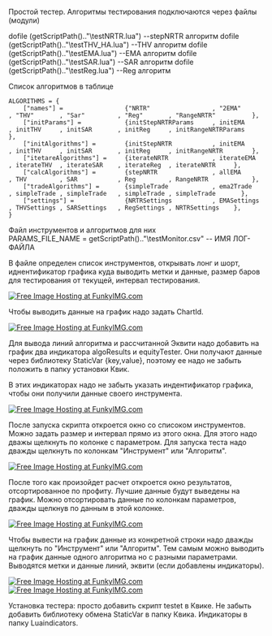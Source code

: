 Простой тестер. Алгоритмы тестирования подключаются через файлы (модули)

dofile (getScriptPath().."\\testNRTR.lua") --stepNRTR алгоритм
dofile (getScriptPath().."\\testTHV_HA.lua") --THV алгоритм
dofile (getScriptPath().."\\testEMA.lua") --EMA алгоритм
dofile (getScriptPath().."\\testSAR.lua") --SAR алгоритм
dofile (getScriptPath().."\\testReg.lua") --Reg алгоритм

Список алгоритмов в таблице

    ALGORITHMS = {
        ["names"] =                 {"NRTR"                 , "2EMA"        , "THV"       , "Sar"         , "Reg"       , "RangeNRTR"          },
        ["initParams"] =            {initStepNRTRParams     , initEMA       , initTHV     , initSAR       , initReg     , initRangeNRTRParams        },
        ["initAlgorithms"] =        {initStepNRTR           , initEMA       , initTHV     , initSAR       , initReg     , initRangeNRTR        },
        ["itetareAlgorithms"] =     {iterateNRTR            , iterateEMA    , iterateTHV  , iterateSAR    , iterateReg  , iterateNRTR     },
        ["calcAlgorithms"] =        {stepNRTR               , allEMA        , THV         , SAR           , Reg         , RangeNRTR            },
        ["tradeAlgorithms"] =       {simpleTrade            , ema2Trade     , simpleTrade , simpleTrade   , simpleTrade , simpleTrade       },
        ["settings"] =              {NRTRSettings           , EMASettings   , THVSettings , SARSettings   , RegSettings , NRTRSettings    },
    }
    
Файл инструментов и алгоритмов для них    
PARAMS_FILE_NAME = getScriptPath().."\\testMonitor.csv" -- ИМЯ ЛОГ-ФАЙЛА

В файле определен список инструментов, открывать лонг и шорт, иднентификатор графика куда выводить метки и данные,
размер баров для тестирования от текущей, интервал тестирования.

<a href="http://funkyimg.com/view/2KKnm" target="_blank"><img src="http://funkyimg.com/i/2KKnm.png" alt="Free Image Hosting at FunkyIMG.com" border="0"></a>

Чтобы выводить данные на график надо задать ChartId.

<a href="http://funkyimg.com/view/2KKni" target="_blank"><img src="http://funkyimg.com/i/2KKni.png" alt="Free Image Hosting at FunkyIMG.com" border="0"></a>

Для вывода линий алгоритма и рассчитанной Эквити надо добавить на график два индикатора algoResults и equityTester.
Они получают данные через библиотеку StaticVar {key,value}, поэтому ее надо не забыть положить в папку установки Квик.

В этих индикаторах надо не забыть указать индентификатор графика, чтобы они получили данные своего инструмента.

<a href="http://funkyimg.com/view/2KKnh" target="_blank"><img src="http://funkyimg.com/i/2KKnh.png" alt="Free Image Hosting at FunkyIMG.com" border="0"></a>

После запуска скрипта откроется окно со списоком инструментов. Можно задать размер и интервал прямо из этого окна.
Для этого надо дважы щелкнуть по колонке с параметром. Для запуска теста надо дважды щелкнуть по колонкам "Инструмент" или "Алгоритм".

<a href="http://funkyimg.com/view/2KKnk" target="_blank"><img src="http://funkyimg.com/i/2KKnk.png" alt="Free Image Hosting at FunkyIMG.com" border="0"></a>

После того как произойдет расчет откроется окно результатов, отсортированное по профиту. Лучшие данные будут выведены на график.
Можно отсортировать данные по колонкам параметров, дважды щелкнув по данным в этой колонке.

<a href="http://funkyimg.com/view/2KKnj" target="_blank"><img src="http://funkyimg.com/i/2KKnj.png" alt="Free Image Hosting at FunkyIMG.com" border="0"></a>

Чтобы вывести на график данные из конкретной строки надо дважды щелкнуть по "Инструмент" или "Алгоритм".
Тем самым можно выводить на график данные одного алгоритма но с разными параметрами. Выводятся метки и данные линий, эквити (если добавлены индикаторы).

<a href="http://funkyimg.com/view/2KKng" target="_blank"><img src="http://funkyimg.com/i/2KKng.png" alt="Free Image Hosting at FunkyIMG.com" border="0"></a>
<a href="http://funkyimg.com/view/2KKnf" target="_blank"><img src="http://funkyimg.com/i/2KKnf.png" alt="Free Image Hosting at FunkyIMG.com" border="0"></a>

Установка тестера: проcто добавить скрипт testet в Квике. Не забыть добавить библиотеку обмена StaticVar в папку Квика. Индикаторы в папку Luaindicators.
